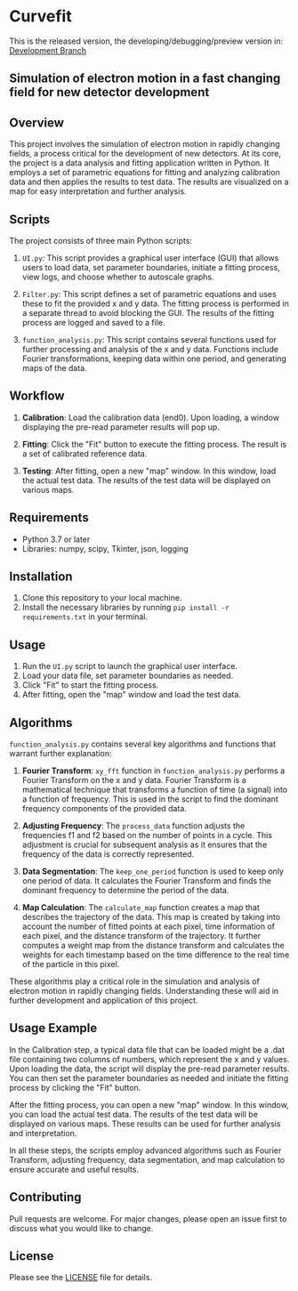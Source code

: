 # Curvefit

This is the released version, the developing/debugging/preview version in: [Development Branch](https://github.com/HakureiYoru/curvefit/tree/differential_evolution)

## Simulation of electron motion in a fast changing field for new detector development

## Overview

This project involves the simulation of electron motion in rapidly changing fields, a process critical for the development of new detectors. At its core, the project is a data analysis and fitting application written in Python. It employs a set of parametric equations for fitting and analyzing calibration data and then applies the results to test data. The results are visualized on a map for easy interpretation and further analysis.

## Scripts

The project consists of three main Python scripts:

1. `UI.py`: This script provides a graphical user interface (GUI) that allows users to load data, set parameter boundaries, initiate a fitting process, view logs, and choose whether to autoscale graphs.

2. `Filter.py`: This script defines a set of parametric equations and uses these to fit the provided x and y data. The fitting process is performed in a separate thread to avoid blocking the GUI. The results of the fitting process are logged and saved to a file.

3. `function_analysis.py`: This script contains several functions used for further processing and analysis of the x and y data. Functions include Fourier transformations, keeping data within one period, and generating maps of the data.

## Workflow

1. **Calibration**: Load the calibration data (end0). Upon loading, a window displaying the pre-read parameter results will pop up.

2. **Fitting**: Click the "Fit" button to execute the fitting process. The result is a set of calibrated reference data.

3. **Testing**: After fitting, open a new "map" window. In this window, load the actual test data. The results of the test data will be displayed on various maps.

## Requirements

- Python 3.7 or later
- Libraries: numpy, scipy, Tkinter, json, logging

## Installation

1. Clone this repository to your local machine.
2. Install the necessary libraries by running `pip install -r requirements.txt` in your terminal.

## Usage

1. Run the `UI.py` script to launch the graphical user interface.
2. Load your data file, set parameter boundaries as needed.
3. Click "Fit" to start the fitting process.
4. After fitting, open the "map" window and load the test data.

## Algorithms

`function_analysis.py` contains several key algorithms and functions that warrant further explanation:

1. **Fourier Transform**: `xy_fft` function in `function_analysis.py` performs a Fourier Transform on the x and y data. Fourier Transform is a mathematical technique that transforms a function of time (a signal) into a function of frequency. This is used in the script to find the dominant frequency components of the provided data.

2. **Adjusting Frequency**: The `process_data` function adjusts the frequencies f1 and f2 based on the number of points in a cycle. This adjustment is crucial for subsequent analysis as it ensures that the frequency of the data is correctly represented.

3. **Data Segmentation**: The `keep_one_period` function is used to keep only one period of data. It calculates the Fourier Transform and finds the dominant frequency to determine the period of the data.

4. **Map Calculation**: The `calculate_map` function creates a map that describes the trajectory of the data. This map is created by taking into account the number of fitted points at each pixel, time information of each pixel, and the distance transform of the trajectory. It further computes a weight map from the distance transform and calculates the weights for each timestamp based on the time difference to the real time of the particle in this pixel.

These algorithms play a critical role in the simulation and analysis of electron motion in rapidly changing fields. Understanding these will aid in further development and application of this project.

## Usage Example

In the Calibration step, a typical data file that can be loaded might be a .dat file containing two columns of numbers, which represent the x and y values. Upon loading the data, the script will display the pre-read parameter results. You can then set the parameter boundaries as needed and initiate the fitting process by clicking the "Fit" button. 

After the fitting process, you can open a new "map" window. In this window, you can load the actual test data. The results of the test data will be displayed on various maps. These results can be used for further analysis and interpretation.

In all these steps, the scripts employ advanced algorithms such as Fourier Transform, adjusting frequency, data segmentation, and map calculation to ensure accurate and useful results.

## Contributing

Pull requests are welcome. For major changes, please open an issue first to discuss what you would like to change.

## License

Please see the [LICENSE](./LICENSE) file for details.
